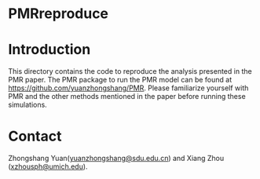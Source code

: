 # PMRreproduce

# Introduction

This directory contains the code to reproduce the analysis presented in the PMR paper.
The PMR package to run the PMR model can be found at https://github.com/yuanzhongshang/PMR.
Please familiarize yourself with PMR and the other methods mentioned in the paper before running these simulations.

# Contact
Zhongshang Yuan(yuanzhongshang@sdu.edu.cn) and Xiang Zhou (xzhousph@umich.edu).
